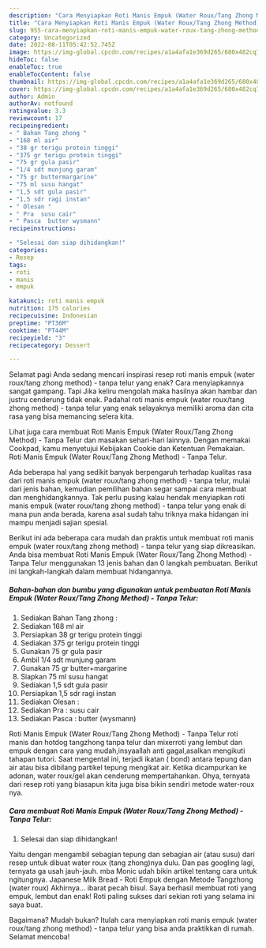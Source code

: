```yaml
---
description: "Cara Menyiapkan Roti Manis Empuk (Water Roux/Tang Zhong Method) - Tanpa Telur yang Bisa Manjain Lidah, Buat Buka Puasa Lezat"
title: "Cara Menyiapkan Roti Manis Empuk (Water Roux/Tang Zhong Method) - Tanpa Telur yang Bisa Manjain Lidah, Buat Buka Puasa Lezat"
slug: 955-cara-menyiapkan-roti-manis-empuk-water-roux-tang-zhong-method-tanpa-telur-yang-bisa-manjain-lidah-buat-buka-puasa-lezat
category: Uncategorized
date: 2022-08-11T05:42:52.745Z
image: https://img-global.cpcdn.com/recipes/a1a4afa1e369d265/680x482cq70/roti-manis-empuk-water-rouxtang-zhong-method-tanpa-telur-foto-resep-utama.jpg
hideToc: false
enableToc: true
enableTocContent: false
thumbnail: https://img-global.cpcdn.com/recipes/a1a4afa1e369d265/680x482cq70/roti-manis-empuk-water-rouxtang-zhong-method-tanpa-telur-foto-resep-utama.jpg
cover: https://img-global.cpcdn.com/recipes/a1a4afa1e369d265/680x482cq70/roti-manis-empuk-water-rouxtang-zhong-method-tanpa-telur-foto-resep-utama.jpg
author: Admin
authorAv: notfound
ratingvalue: 3.3
reviewcount: 17
recipeingredient:
- " Bahan Tang zhong "
- "168 ml air"
- "38 gr terigu protein tinggi"
- "375 gr terigu protein tinggi"
- "75 gr gula pasir"
- "1/4 sdt munjung garam"
- "75 gr buttermargarine"
- "75 ml susu hangat"
- "1,5 sdt gula pasir"
- "1,5 sdr ragi instan"
- " Olesan "
- " Pra  susu cair"
- " Pasca  butter wysmann"
recipeinstructions:

- "Selesai dan siap dihidangkan!"
categories:
- Resep
tags:
- roti
- manis
- empuk

katakunci: roti manis empuk 
nutrition: 175 calories
recipecuisine: Indonesian
preptime: "PT36M"
cooktime: "PT44M"
recipeyield: "3"
recipecategory: Dessert

---
```



Selamat pagi Anda sedang mencari inspirasi resep roti manis empuk (water roux/tang zhong method) - tanpa telur yang enak? Cara menyiapkannya sangat gampang. Tapi Jika keliru mengolah maka hasilnya akan hambar dan justru cenderung tidak enak. Padahal roti manis empuk (water roux/tang zhong method) - tanpa telur yang enak selayaknya memiliki aroma dan cita rasa yang bisa memancing selera kita.


Lihat juga cara membuat Roti Manis Empuk (Water Roux/Tang Zhong Method) - Tanpa Telur dan masakan sehari-hari lainnya. Dengan memakai Cookpad, kamu menyetujui Kebijakan Cookie dan Ketentuan Pemakaian. Roti Manis Empuk (Water Roux/Tang Zhong Method) - Tanpa Telur.

Ada beberapa hal yang sedikit banyak berpengaruh terhadap kualitas rasa dari roti manis empuk (water roux/tang zhong method) - tanpa telur, mulai dari jenis bahan, kemudian pemilihan bahan segar sampai cara membuat dan menghidangkannya. Tak perlu pusing kalau hendak menyiapkan roti manis empuk (water roux/tang zhong method) - tanpa telur yang enak di mana pun anda berada, karena asal sudah tahu triknya maka hidangan ini mampu menjadi sajian spesial.


Berikut ini ada beberapa cara mudah dan praktis untuk membuat roti manis empuk (water roux/tang zhong method) - tanpa telur yang siap dikreasikan. Anda bisa membuat Roti Manis Empuk (Water Roux/Tang Zhong Method) - Tanpa Telur menggunakan 13 jenis bahan dan 0 langkah pembuatan. Berikut ini langkah-langkah dalam membuat hidangannya.

<!--inarticleads1-->

##### Bahan-bahan dan bumbu yang digunakan untuk pembuatan Roti Manis Empuk (Water Roux/Tang Zhong Method) - Tanpa Telur:

1. Sediakan  Bahan Tang zhong :
1. Sediakan 168 ml air
1. Persiapkan 38 gr terigu protein tinggi
1. Sediakan 375 gr terigu protein tinggi
1. Gunakan 75 gr gula pasir
1. Ambil 1/4 sdt munjung garam
1. Gunakan 75 gr butter+margarine
1. Siapkan 75 ml susu hangat
1. Sediakan 1,5 sdt gula pasir
1. Persiapkan 1,5 sdr ragi instan
1. Sediakan  Olesan :
1. Sediakan  Pra : susu cair
1. Sediakan  Pasca : butter (wysmann)


Roti Manis Empuk (Water Roux/Tang Zhong Method) - Tanpa Telur roti manis dan hotdog tangzhong tanpa telur dan mixerroti yang lembut dan empuk dengan cara yang mudah,insyaallah anti gagal,asalkan mengikuti tahapan tutori. Saat mengental ini, terjadi ikatan ( bond) antara tepung dan air atau bisa dibilang partikel tepung mengikat air. Ketika dicampurkan ke adonan, water roux/gel akan cenderung mempertahankan. Ohya, ternyata dari resep roti yang biasapun kita juga bisa bikin sendiri metode water-roux nya. 

<!--inarticleads2-->

##### Cara membuat Roti Manis Empuk (Water Roux/Tang Zhong Method) - Tanpa Telur:


1. Selesai dan siap dihidangkan!

Yaitu dengan mengambil sebagian tepung dan sebagian air (atau susu) dari resep untuk dibuat water roux (tang zhong)nya dulu. Dan pas googling lagi, ternyata ga usah jauh-jauh. mba Monic udah bikin artikel tentang cara untuk ngitungnya. Japanese Milk Bread - Roti Empuk dengan Metode Tangzhong (water roux) Akhirnya… ibarat pecah bisul. Saya berhasil membuat roti yang empuk, lembut dan enak! Roti paling sukses dari sekian roti yang selama ini saya buat. 

Bagaimana? Mudah bukan? Itulah cara menyiapkan roti manis empuk (water roux/tang zhong method) - tanpa telur yang bisa anda praktikkan di rumah. Selamat mencoba!
